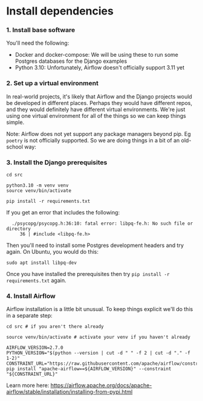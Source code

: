 # Install dependencies

### 1. Install base software

You'll need the following:

- Docker and docker-compose: We will be using these to run some Postgres databases for the Django examples
- Python 3.10: Unfortunately, Airflow doesn't officially support 3.11 yet

### 2. Set up a virtual environment

In real-world projects, it's likely that Airflow and the Django projects would be developed in different places. Perhaps they would have different repos, and they would definitely have different virtual environments. We're just using one virtual environment for all of the things so we can keep things simple.

Note: Airflow does not yet support any package managers beyond pip. Eg `poetry` is not officially supported. So we are doing things in a bit of an old-school way:

### 3. Install the Django prerequisites

```
cd src 

python3.10 -m venv venv
source venv/bin/activate  

pip install -r requirements.txt 
```

If you get an error that includes the following:

```
  ./psycopg/psycopg.h:36:10: fatal error: libpq-fe.h: No such file or directory
     36 | #include <libpq-fe.h>
```

Then you'll need to install some Postgres development headers and try again. On Ubuntu, you would do this:

```
sudo apt install libpq-dev  
```

Once you have installed the prerequisites then try `pip install -r requirements.txt` again.

### 4. Install Airflow

Airflow installation is a little bit unusual. To keep things explicit we'll do this in a separate step:

```
cd src # if you aren't there already

source venv/bin/activate # activate your venv if you haven't already

AIRFLOW_VERSION=2.7.0
PYTHON_VERSION="$(python --version | cut -d " " -f 2 | cut -d "." -f 1-2)"
CONSTRAINT_URL="https://raw.githubusercontent.com/apache/airflow/constraints-${AIRFLOW_VERSION}/constraints-${PYTHON_VERSION}.txt"
pip install "apache-airflow==${AIRFLOW_VERSION}" --constraint "${CONSTRAINT_URL}"
```

Learn more here: https://airflow.apache.org/docs/apache-airflow/stable/installation/installing-from-pypi.html 